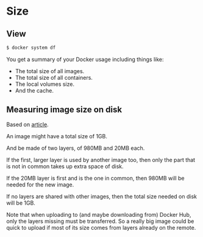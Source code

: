 # Size


## View

```sh
$ docker system df
```

You get a summary of your Docker usage including things like:

- The total size of all images.
- The total size of all containers.
- The local volumes size.
- And the cache.


## Measuring image size on disk

Based on [article](https://semaphoreci.com/blog/2018/03/14/docker-image-size.html).

An image might have a total size of 1GB.

And be made of two layers, of 980MB and 20MB each.

If the first, larger layer is used by another image too, then only the part that is not in common takes up extra space of disk.

If the 20MB layer is first and is the one in common, then 980MB will be needed for the new image.

If no layers are shared with other images, then the total size needed on disk will be 1GB.

Note that when uploading to (and maybe downloading from) Docker Hub, only the layers missing must be transferred. So a really big image could be quick to upload if most of its size comes from layers already on the remote.
